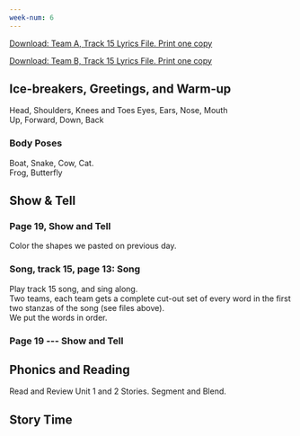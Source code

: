 ```yaml
---
week-num: 6
---
```


<a class="button" href="https://drive.google.com/open?id=0B2udwoaMmP7hYlZJeE1BZWhkRHM">Download: Team A, Track 15 Lyrics File. Print one copy</a>

<a class="button" href="https://drive.google.com/open?id=0B2udwoaMmP7hWHp5enRHYXBMSzA">Download: Team B, Track 15 Lyrics File. Print one copy</a>

## Ice-breakers, Greetings, and Warm-up

Head, Shoulders, Knees and Toes  Eyes, Ears, Nose, Mouth  
Up, Forward, Down, Back

### Body Poses

Boat, Snake, Cow, Cat.  
Frog, Butterfly


## Show & Tell

### Page 19, Show and Tell

Color the shapes we pasted on previous day.

### Song, track 15, page 13: Song

Play track 15 song, and sing along.  
Two teams, each team gets a complete cut-out set of every word in the first two stanzas of the song (see files above).  
We put the words in order.

### Page 19 --- Show and Tell

## Phonics and Reading

Read and Review Unit 1 and 2 Stories.
Segment and Blend.


## Story Time
